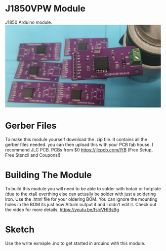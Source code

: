 # J1850VPW Module
J1850 Arduino module.
![PCB](Modules.jpg)

# Gerber Files
To make this module yourself download the .zip file. It contains all the gerber files needed. you can then upload this with your PCB fab house. I recommend JLC PCB.
PCBs from $0 https://jlcpcb.com/IYB (Free Setup, Free Stencil and Coupons!) 

# Building The Module
To build this module you will need to be able to solder with hotair or hotplate (due to the xtal) everthing else can actually be solder with just a soldering iron. Use the .html file for your oldering BOM. You can ignore the mounting holes in the BOM its just how Altuim output it and I didn't edit it.
Check out the video for more details. https://youtu.be/fsicVHIBsBg

# Sketch
Use the write exmaple .ino to get started in arduino with this module.
